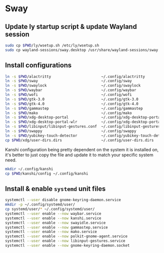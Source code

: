 # Sway

## Update ly startup script & update Wayland session

```sh
sudo cp $PWD/ly/wsetup.sh /etc/ly/wsetup.sh
sudo cp wayland-sessions/sway.desktop /usr/share/wayland-sessions/sway.desktop
```

## Install configurations

```sh
ln -s $PWD/alactritty                       ~/.config/alactritty
ln -s $PWD/sway                             ~/.config/sway
ln -s $PWD/swaylock                         ~/.config/swaylock
ln -s $PWD/waybar                           ~/.config/waybar
ln -s $PWD/wofi                             ~/.config/wofi
ln -s $PWD/gtk-3.0                          ~/.config/gtk-3.0
ln -s $PWD/gtk-4.0                          ~/.config/gtk-4.0
ln -s $PWD/gammastep                        ~/.config/gammastep
ln -s $PWD/mako                             ~/.config/mako
ln -s $PWD/xdg-desktop-portal               ~/.config/xdg-desktop-portal
ln -s $PWD/xdg-desktop-portal-wlr           ~/.config/xdg-desktop-portal-wlr
ln -s $PWD/libinput/libinput-gestures.conf  ~/.config/libinput-gestures.conf
ln -s $PWD/swappy                           ~/.config/swappy
ln -s $PWD/yubikey-touch-detector           ~/.config/yubikey-touch-detector
cp $PWD/xdg/user-dirs.dirs                  ~/.config/user-dirs.dirs
```

Kanshi configuration being pretty dependent on the system it is installed on, it's better to just copy the file and update it to match your specific system need.

```sh
mkdir ~/.config/kanshi
cp $PWD/kanshi/config ~/.config/kanshi
```

## Install & enable `systemd` unit files

```sh
systemctl --user disable gnome-keyring-daemon.service
mkdir -p ~/.config/systemd/user/
cp systemd/user/* ~/.config/systemd/user/
systemctl --user enable --now waybar.service
systemctl --user enable --now kanshi.service
systemctl --user enable --now swayidle.service
systemctl --user enable --now gammastep.service
systemctl --user enable --now mako.service
systemctl --user enable --now polkit-gnome-agent.service
systemctl --user enable --now libinput-gestures.service
systemctl --user enable --now gnome-keyring-daemon.socket
```
